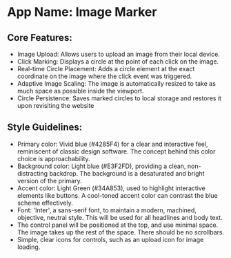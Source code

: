 # **App Name**: Image Marker

## Core Features:

- Image Upload: Allows users to upload an image from their local device.
- Click Marking: Displays a circle at the point of each click on the image.
- Real-time Circle Placement: Adds a circle element at the exact coordinate on the image where the click event was triggered.
- Adaptive Image Scaling: The image is automatically resized to take as much space as possible inside the viewport.
- Circle Persistence: Saves marked circles to local storage and restores it upon revisiting the website

## Style Guidelines:

- Primary color: Vivid blue (#4285F4) for a clear and interactive feel, reminiscent of classic design software. The concept behind this color choice is approachability.
- Background color: Light blue (#E3F2FD), providing a clean, non-distracting backdrop. The background is a desaturated and bright version of the primary.
- Accent color: Light Green (#34A853), used to highlight interactive elements like buttons. A cool-toned accent color can contrast the blue scheme effectively.
- Font: 'Inter', a sans-serif font, to maintain a modern, machined, objective, neutral style. This will be used for all headlines and body text.
- The control panel will be positioned at the top, and use minimal space. The image takes up the rest of the space. There should be no scrollbars.
- Simple, clear icons for controls, such as an upload icon for image loading.